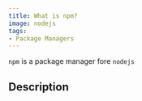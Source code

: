 ```yaml
---
title: What is npm?
image: nodejs
tags:
- Package Managers
---
```


`npm` is a package manager fore `nodejs`

## Description
